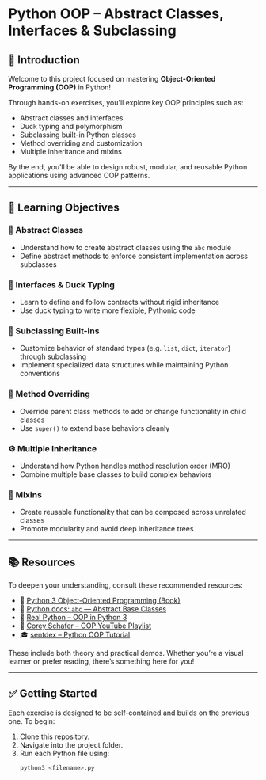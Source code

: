 # Python OOP – Abstract Classes, Interfaces & Subclassing

## 📌 Introduction

Welcome to this project focused on mastering **Object-Oriented Programming (OOP)** in Python!

Through hands-on exercises, you'll explore key OOP principles such as:
- Abstract classes and interfaces
- Duck typing and polymorphism
- Subclassing built-in Python classes
- Method overriding and customization
- Multiple inheritance and mixins

By the end, you’ll be able to design robust, modular, and reusable Python applications using advanced OOP patterns.

---

## 🎯 Learning Objectives

### 🧱 Abstract Classes
- Understand how to create abstract classes using the `abc` module
- Define abstract methods to enforce consistent implementation across subclasses

### 🧩 Interfaces & Duck Typing
- Learn to define and follow contracts without rigid inheritance
- Use duck typing to write more flexible, Pythonic code

### 🧬 Subclassing Built-ins
- Customize behavior of standard types (e.g. `list`, `dict`, `iterator`) through subclassing
- Implement specialized data structures while maintaining Python conventions

### 🔁 Method Overriding
- Override parent class methods to add or change functionality in child classes
- Use `super()` to extend base behaviors cleanly

### ⚙️ Multiple Inheritance
- Understand how Python handles method resolution order (MRO)
- Combine multiple base classes to build complex behaviors

### 🧩 Mixins
- Create reusable functionality that can be composed across unrelated classes
- Promote modularity and avoid deep inheritance trees

---

## 📚 Resources

To deepen your understanding, consult these recommended resources:

- 📘 [Python 3 Object-Oriented Programming (Book)](https://www.oreilly.com/library/view/python-3-object-oriented/9781789615852/)
- 📄 [Python docs: `abc` — Abstract Base Classes](https://docs.python.org/3/library/abc.html)
- 🐍 [Real Python – OOP in Python 3](https://realpython.com/python3-object-oriented-programming/)
- 🎥 [Corey Schafer – OOP YouTube Playlist](https://www.youtube.com/playlist?list=PL-osiE80TeTt2d9bfVyTiXJA-UTHn6WwU)
- 🎓 [sentdex – Python OOP Tutorial](https://www.youtube.com/playlist?list=PLQVvvaa0QuDfKTOs3Keq_kaG2P55YRn5v)

These include both theory and practical demos. Whether you’re a visual learner or prefer reading, there’s something here for you!

---

## ✅ Getting Started

Each exercise is designed to be self-contained and builds on the previous one. To begin:

1. Clone this repository.
2. Navigate into the project folder.
3. Run each Python file using:
   ```bash
   python3 <filename>.py
